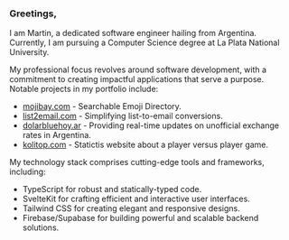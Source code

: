 
### Greetings,

I am Martin, a dedicated software engineer hailing from Argentina. Currently, I am pursuing a Computer Science degree at La Plata National University.

My professional focus revolves around software development, with a commitment to creating impactful applications that serve a purpose. Notable projects in my portfolio include:

- [mojibay.com](https://mojibay.com) - Searchable Emoji Directory.
- [list2email.com](https://list2email.com) - Simplifying list-to-email conversions.
- [dolarbluehoy.ar](https://dolarbluehoy.ar) - Providing real-time updates on unofficial exchange rates in Argentina.
- [kolitop.com](http://kolitop.com) - Statictis website about a player versus player game.

My technology stack comprises cutting-edge tools and frameworks, including:

- TypeScript for robust and statically-typed code.
- SvelteKit for crafting efficient and interactive user interfaces.
- Tailwind CSS for creating elegant and responsive designs.
- Firebase/Supabase for building powerful and scalable backend solutions.

